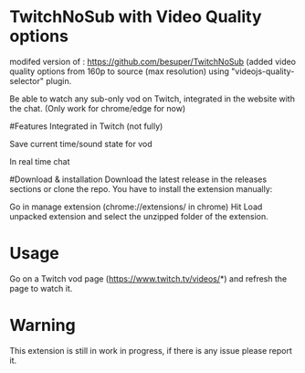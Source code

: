 # TwitchNoSub with Video Quality options

modifed version of : https://github.com/besuper/TwitchNoSub
(added video quality options from 160p to source (max resolution) using "videojs-quality-selector" plugin.

Be able to watch any sub-only vod on Twitch, integrated in the website with the chat. (Only work for chrome/edge for now)

#Features
Integrated in Twitch (not fully)

Save current time/sound state for vod

In real time chat

#Download & installation
Download the latest release in the releases sections or clone the repo. You have to install the extension manually:

Go in manage extension (chrome://extensions/ in chrome)
Hit Load unpacked extension and select the unzipped folder of the extension.

# Usage
Go on a Twitch vod page (https://www.twitch.tv/videos/*) and refresh the page to watch it.

# Warning
This extension is still in work in progress, if there is any issue please report it.
